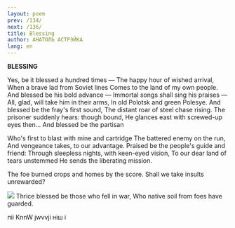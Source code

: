 ```yaml
---
layout: poem
prev: /134/
next: /136/
title: Blessing 
author: АНАТОЛЬ АСТРЭЙКА
lang: en
---
```



 
**BLESSING**

Yes, be it blessed a hundred times — The happy hour of wished arrival, When a brave lad from Soviet lines Comes to the land of my own people. And blessed be his bold advance — Immortal songs shall sing his praises — All, glad, will take him in their arms, In  old Polotsk and green Polesye. And blessed be the fray's first sound, The distant roar of steel chase rising. The prisoner suddenly hears: though bound, He glances east with screwed-up eyes then... And blessed be the partisan

Who's first to blast with mine and cartridge The battered enemy on the run, And vengeance takes, to our advantage. Praised be the people's guide and friend: Through sleepless nights, with keen-eyed vision, To  our  dear land of tears unstemmed He sends the liberating mission.

The  foe burned crops and homes by the score. Shall we  take insults unrewarded?

![](2022-%D0%9C%D1%96%D0%BD%D1%81%D0%BA-%D0%BB%D1%83%D1%87%D0%BD%D0%B0%D1%81%D1%86%D1%8C-%D0%BC%D1%96%D0%BA%D0%BE%D0%BB%D0%B0-%D0%BC%D1%8F%D1%82%D0%BB%D1%96%D1%86%D0%BA%D1%96_html_4c675a90d0bcb668.jpg) Thrice blessed be those who fell in war, Who native soil from foes have guarded.

піі KnnW jwvvji  ніш і
